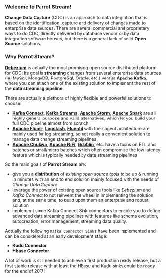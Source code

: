 ### **Welcome to Parrot Stream!**

**Change Data Capture** (CDC) is an approach to data integration that is based on the identification, capture and delivery of changes made to enterprise data sources.
There are several commercial and proprietary ways to do CDC, directly delivered by database vendor or by data integration software houses, but there is a general lack of solid **Open Source** solutions.

### **Why Parrot Stream?**

[**Debezium**](http://debezium.io/) is actually the most promising open source distributed platform for CDC: its goal is **streaming** changes from several enterprise data sources (ie. MySql, MongoDB, PostgreSql, Oracle, etc.) versus [**Apache Kafka**](https://kafka.apache.org/), where you can attach one of the existing solution to implement the rest of the **data streaming pipeline**.

There are actually a plethora of highly flexible and powerful solutions to choose:

* [**Kafka Connect**](http://docs.confluent.io/2.0.0/connect/), [**Kafka Streams**](https://kafka.apache.org/documentation/streams/), [**Apache Storm**](http://storm.apache.org/), [**Apache Spark**](https://spark.apache.org/) are all highly general purpose and valid alternatives, which let you build your full CDC pipeline almost from scratch
* [**Apache Flume**](https://flume.apache.org/), [**Logstash**](https://www.elastic.co/products/logstash), [**Fluentd**](http://www.fluentd.org/) with their agent architecture are mainly used for log streaming, so not really a convenient solution to manage data change streaming pipelines
* [**Apache Chukwa**](http://chukwa.apache.org/), [**Apache NiFi**](https://nifi.apache.org/), [**Gobblin**](https://github.com/linkedin/gobblin), etc. have a focus on ETL and batches or small/micro batches which often compromise the low latency feature which is typically needed by data streaming pipelines

So the main goals of **Parrot Stream** are:

* give you a **distribution** of *existing open source tools* to be up & running in minutes with an end to end solution mainly focused with the needs of *Change Data Capture*
* leverage the power of existing open source tools like *Debezium* and *Kafka Connect* to not reinvent the wheel in implementing the solution and, at the same time, to build upon them an enterprise and robust solution
* implement some Kafka Connect Sink connectors to enable you to define advanced data streaming pipelines with features like schema evolution, autocreation, error management, streaming data quality.

Actually the following `Kafka Connector Sinks` have been implemented and can be considered at an early development stage:

* **Kudu Connector**
* **Hbase Connector**

A lot of work is still needed to achieve a first production ready release, but a first stable release with at least the HBase and Kudu sinks could be ready for the end of 2017!

